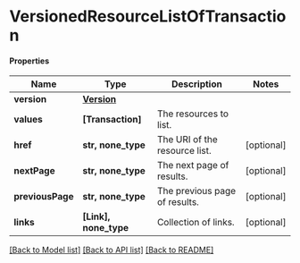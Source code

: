 # VersionedResourceListOfTransaction

#### Properties
Name | Type | Description | Notes
------------ | ------------- | ------------- | -------------
**version** | [**Version**](Version.md) |  | 
**values** | **[Transaction]** | The resources to list. | 
**href** | **str, none_type** | The URI of the resource list. | [optional] 
**nextPage** | **str, none_type** | The next page of results. | [optional] 
**previousPage** | **str, none_type** | The previous page of results. | [optional] 
**links** | **[Link], none_type** | Collection of links. | [optional] 

[[Back to Model list]](../README.md#documentation-for-models) [[Back to API list]](../README.md#documentation-for-api-endpoints) [[Back to README]](../README.md)

